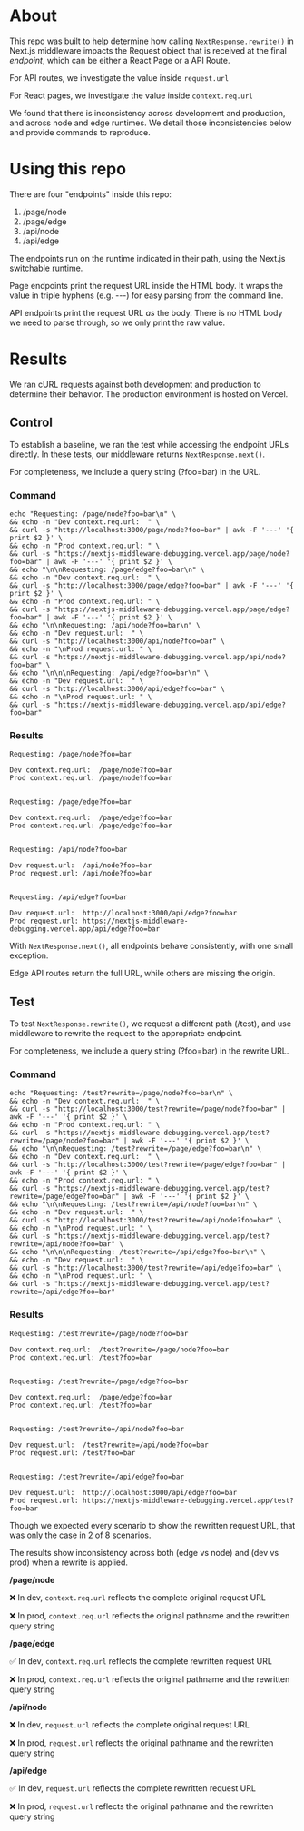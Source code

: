 # About

This repo was built to help determine how calling `NextResponse.rewrite()` in Next.js middleware impacts the Request object that is received at the final _endpoint_, which can be either a React Page or a API Route.

For API routes, we investigate the value inside `request.url`

For React pages, we investigate the value inside `context.req.url`

We found that there is inconsistency across development and production, and across node and edge runtimes. We detail those inconsistencies below and provide commands to reproduce.

# Using this repo

There are four "endpoints" inside this repo:

1. /page/node
2. /page/edge
3. /api/node
4. /api/edge

The endpoints run on the runtime indicated in their path, using the Next.js [switchable runtime](https://nextjs.org/docs/advanced-features/react-18/switchable-runtime).

Page endpoints print the request URL inside the HTML body. It wraps the value in triple hyphens (e.g. ---) for easy parsing from the command line.

API endpoints print the request URL _as_ the body. There is no HTML body we need to parse through, so we only print the raw value.

# Results

We ran cURL requests against both development and production to determine their behavior. The production environment is hosted on Vercel.

## Control

To establish a baseline, we ran the test while accessing the endpoint URLs directly. In these tests, our middleware returns `NextResponse.next()`.

For completeness, we include a query string (?foo=bar) in the URL.

### Command

```
echo "Requesting: /page/node?foo=bar\n" \
&& echo -n "Dev context.req.url:  " \
&& curl -s "http://localhost:3000/page/node?foo=bar" | awk -F '---' '{ print $2 }' \
&& echo -n "Prod context.req.url: " \
&& curl -s "https://nextjs-middleware-debugging.vercel.app/page/node?foo=bar" | awk -F '---' '{ print $2 }' \
&& echo "\n\nRequesting: /page/edge?foo=bar\n" \
&& echo -n "Dev context.req.url:  " \
&& curl -s "http://localhost:3000/page/edge?foo=bar" | awk -F '---' '{ print $2 }' \
&& echo -n "Prod context.req.url: " \
&& curl -s "https://nextjs-middleware-debugging.vercel.app/page/edge?foo=bar" | awk -F '---' '{ print $2 }' \
&& echo "\n\nRequesting: /api/node?foo=bar\n" \
&& echo -n "Dev request.url:  " \
&& curl -s "http://localhost:3000/api/node?foo=bar" \
&& echo -n "\nProd request.url: " \
&& curl -s "https://nextjs-middleware-debugging.vercel.app/api/node?foo=bar" \
&& echo "\n\n\nRequesting: /api/edge?foo=bar\n" \
&& echo -n "Dev request.url:  " \
&& curl -s "http://localhost:3000/api/edge?foo=bar" \
&& echo -n "\nProd request.url: " \
&& curl -s "https://nextjs-middleware-debugging.vercel.app/api/edge?foo=bar"
```

### Results

```
Requesting: /page/node?foo=bar

Dev context.req.url:  /page/node?foo=bar
Prod context.req.url: /page/node?foo=bar


Requesting: /page/edge?foo=bar

Dev context.req.url:  /page/edge?foo=bar
Prod context.req.url: /page/edge?foo=bar


Requesting: /api/node?foo=bar

Dev request.url:  /api/node?foo=bar
Prod request.url: /api/node?foo=bar


Requesting: /api/edge?foo=bar

Dev request.url:  http://localhost:3000/api/edge?foo=bar
Prod request.url: https://nextjs-middleware-debugging.vercel.app/api/edge?foo=bar
```

With `NextResponse.next()`, all endpoints behave consistently, with one small exception.

Edge API routes return the full URL, while others are missing the origin.

## Test

To test `NextResponse.rewrite()`, we request a different path (/test), and use middleware to rewrite the request to the appropriate endpoint.

For completeness, we include a query string (?foo=bar) in the rewrite URL.

### Command

```
echo "Requesting: /test?rewrite=/page/node?foo=bar\n" \
&& echo -n "Dev context.req.url:  " \
&& curl -s "http://localhost:3000/test?rewrite=/page/node?foo=bar" | awk -F '---' '{ print $2 }' \
&& echo -n "Prod context.req.url: " \
&& curl -s "https://nextjs-middleware-debugging.vercel.app/test?rewrite=/page/node?foo=bar" | awk -F '---' '{ print $2 }' \
&& echo "\n\nRequesting: /test?rewrite=/page/edge?foo=bar\n" \
&& echo -n "Dev context.req.url:  " \
&& curl -s "http://localhost:3000/test?rewrite=/page/edge?foo=bar" | awk -F '---' '{ print $2 }' \
&& echo -n "Prod context.req.url: " \
&& curl -s "https://nextjs-middleware-debugging.vercel.app/test?rewrite=/page/edge?foo=bar" | awk -F '---' '{ print $2 }' \
&& echo "\n\nRequesting: /test?rewrite=/api/node?foo=bar\n" \
&& echo -n "Dev request.url:  " \
&& curl -s "http://localhost:3000/test?rewrite=/api/node?foo=bar" \
&& echo -n "\nProd request.url: " \
&& curl -s "https://nextjs-middleware-debugging.vercel.app/test?rewrite=/api/node?foo=bar" \
&& echo "\n\n\nRequesting: /test?rewrite=/api/edge?foo=bar\n" \
&& echo -n "Dev request.url:  " \
&& curl -s "http://localhost:3000/test?rewrite=/api/edge?foo=bar" \
&& echo -n "\nProd request.url: " \
&& curl -s "https://nextjs-middleware-debugging.vercel.app/test?rewrite=/api/edge?foo=bar"
```

### Results

```
Requesting: /test?rewrite=/page/node?foo=bar

Dev context.req.url:  /test?rewrite=/page/node?foo=bar
Prod context.req.url: /test?foo=bar


Requesting: /test?rewrite=/page/edge?foo=bar

Dev context.req.url:  /page/edge?foo=bar
Prod context.req.url: /test?foo=bar


Requesting: /test?rewrite=/api/node?foo=bar

Dev request.url:  /test?rewrite=/api/node?foo=bar
Prod request.url: /test?foo=bar


Requesting: /test?rewrite=/api/edge?foo=bar

Dev request.url:  http://localhost:3000/api/edge?foo=bar
Prod request.url: https://nextjs-middleware-debugging.vercel.app/test?foo=bar
```

Though we expected every scenario to show the rewritten request URL, that was only the case in 2 of 8 scenarios.

The results show inconsistency across both (edge vs node) and (dev vs prod) when a rewrite is applied.

**/page/node**

❌ In dev, `context.req.url` reflects the complete original request URL

❌ In prod, `context.req.url` reflects the original pathname and the rewritten query string

**/page/edge**

✅ In dev, `context.req.url` reflects the complete rewritten request URL

❌ In prod, `context.req.url` reflects the original pathname and the rewritten query string

**/api/node**

❌ In dev, `request.url` reflects the complete original request URL

❌ In prod, `request.url` reflects the original pathname and the rewritten query string

**/api/edge**

✅ In dev, `request.url` reflects the complete rewritten request URL

❌ In prod, `request.url` reflects the original pathname and the rewritten query string
